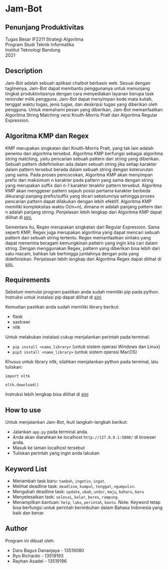 # Jam-Bot
## Penunjang Produktivitas
Tugas Besar IF2211 Strategi Algoritma<br>
Program Studi Teknik Informatika<br>
Institut Teknologi Bandung<br>
2021

## Description
Jam-Bot adalah sebuah aplikasi chatbot berbasis web. Sesuai dengan taglinenya, Jam-Bot dapat membantu penggunanya untuk menunjang tingkat produktivitasnya dengan cara menyediakan layanan berupa task reminder milik pengguna. Jam-Bot dapat menyimpan kode mata kuliah, tenggat waktu tugas, jenis tugas, dan deskripsi tugas yang diberikan oleh pengguna. Untuk memahami pesan yang diberikan, Jam-Bot memanfaatkan Algoritma String Matching versi Knuth-Morris Pratt dan Algoritma Regular Expression.

## Algoritma KMP dan Regex
KMP merupakan singkatan dari Knuth-Morris Pratt, yang tak lain adalah penemu dari algoritma tersebut. Algoritma KMP berfungsi sebagai algoritma string matching, yaitu pencarian sebuah pattern dari string yang diberikan. Sebuah pattern didefinisikan ada dalam sebuah string jika setiap karakter dalam pattern tersebut berada dalam sebuah string dengan keterurutan yang sama. Pada proses pencocokan, Algoritma KMP akan menyimpan prefix dari maksimum n karakter pada pattern yang sama dengan string yang merupakan suffix dari n-1 karakter terakhir pattern tersebut. Algoritma KMP akan menggeser pattern sejauh posisi pertama karakter berbeda dikurangi panjang prefix/suffix yang dicari sebelumnya sehingga proses pencarian pattern dapat dilakukan dengan lebih efektif. Algoritma KMP memiliki kompleksitas waktu O(m+n), dimana m adalah panjang pattern dan n adalah panjang string. Penjelasan lebih lengkap dari Algoritma KMP dapat dilihat di [sini.](https://informatika.stei.itb.ac.id/~rinaldi.munir/Stmik/2020-2021/Pencocokan-string-2021.pdf)

Sementara itu, Regex merupakan singkatan dari Regular Expression. Sama seperti KMP, Regex juga merupakan algoritma yang dapat mencari sebuah pattern dari sebuah string tertentu. Regex memanfaatkan sintaks yang dapat menerima beragam kemungkinan pattern yang ingin kita cari dalam string. Dengan menggunakan Regex, pattern yang diberikan bisa lebih dari satu macam, bahkan tak berhingga jumlahnya dengan pola yang didefinisikan. Penjelasan lebih lengkap dari Algoritma Regex dapat dilihat di [sini.](https://informatika.stei.itb.ac.id/~rinaldi.munir/Stmik/2018-2019/String-Matching-dengan-Regex-2019.pdf)

## Requirements
Sebelum memulai program pastikan anda sudah memiliki pip pada python. Instruksi untuk instalasi pip dapat dilihat di [sini](https://www.geeksforgeeks.org/download-and-install-pip-latest-version/)

Kemudian pastikan anda sudah memiliki library berikut:
* flask
* sastrawi
* nltk

Untuk melakukan instalasi cukup menjalankan perintah pada terminal:

* `pip install <nama_library>` (untuk sistem operasi Windows dan Linux)
* `pip3 install <nama_library>` (untuk sistem operasi MacOS)

Khusus untuk library nltk, silahkan menjalankan python pada terminal, lalu tuliskan:

`import nltk `

`nltk.download()`

Instruksi lebih lengkap bisa dilihat di [sini](https://www.guru99.com/download-install-nltk.html)

## How to use
Untuk menjalankan Jam-Bot, ikuti langkah-langkah berikut:
* Jalankan `app.py` pada terminal anda.
* Anda akan diarahkan ke localhost `http://127.0.0.1:5000/` di browser anda.
* Masuk ke laman localhost tersebut
* Tuliskan perintah yang ingin anda lakukan

## Keyword List
* Menambah task baru: `tambah`, `ingetin`, `ingat`. 
* Melihat deadline task: `deadline`, `kumpul`, `tenggat`, `ngumpulin`.
* Mengubah deadline task: `update`, `ubah`, `undur`, `maju`, `baharu`, `baru`
* Menyelesaikan task: `selesai`, `kelar`, `beres`, `rampung`.
* Menampilkan bantuan: `help`, `laku`, `perintah`, `bantu`.
Note: Keyword tetap bisa berfungsi untuk perintah berimbuhan dalam Bahasa Indonesia yang baik dan benar.

## Author
Program ini dibuat oleh:
* Daru Bagus Dananjaya - 13519080
* Ryo Richardo - 13519193
* Rayhan Asadel - 13519196